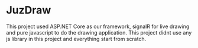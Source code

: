 # JuzDraw

This project used ASP.NET Core as our framework, signalR for live drawing and pure javascript to do the drawing application. This project didnt use any js library in 
this project and everything start from scratch. 
